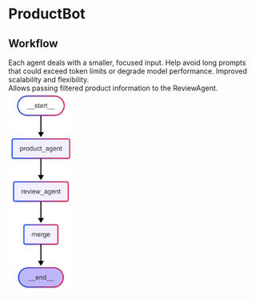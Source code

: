 # ProductBot

## Workflow
Each agent deals with a smaller, focused input.  Help avoid long prompts that could exceed token limits or degrade model performance. Improved scalability and flexibility.  
Allows passing filtered product information to the ReviewAgent.
<img src="results/workflow.png" height="400">
